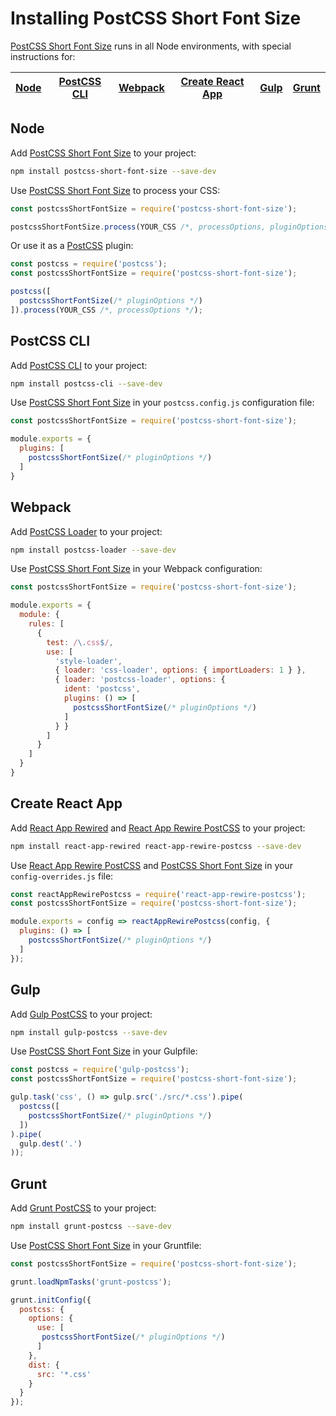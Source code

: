 # Installing PostCSS Short Font Size

[PostCSS Short Font Size] runs in all Node environments, with special instructions for:

| [Node](#node) | [PostCSS CLI](#postcss-cli) | [Webpack](#webpack) | [Create React App](#create-react-app) | [Gulp](#gulp) | [Grunt](#grunt) |
| --- | --- | --- | --- | --- | --- |

## Node

Add [PostCSS Short Font Size] to your project:

```bash
npm install postcss-short-font-size --save-dev
```

Use [PostCSS Short Font Size] to process your CSS:

```js
const postcssShortFontSize = require('postcss-short-font-size');

postcssShortFontSize.process(YOUR_CSS /*, processOptions, pluginOptions */);
```

Or use it as a [PostCSS] plugin:

```js
const postcss = require('postcss');
const postcssShortFontSize = require('postcss-short-font-size');

postcss([
  postcssShortFontSize(/* pluginOptions */)
]).process(YOUR_CSS /*, processOptions */);
```

## PostCSS CLI

Add [PostCSS CLI] to your project:

```bash
npm install postcss-cli --save-dev
```

Use [PostCSS Short Font Size] in your `postcss.config.js` configuration file:

```js
const postcssShortFontSize = require('postcss-short-font-size');

module.exports = {
  plugins: [
    postcssShortFontSize(/* pluginOptions */)
  ]
}
```

## Webpack

Add [PostCSS Loader] to your project:

```bash
npm install postcss-loader --save-dev
```

Use [PostCSS Short Font Size] in your Webpack configuration:

```js
const postcssShortFontSize = require('postcss-short-font-size');

module.exports = {
  module: {
    rules: [
      {
        test: /\.css$/,
        use: [
          'style-loader',
          { loader: 'css-loader', options: { importLoaders: 1 } },
          { loader: 'postcss-loader', options: {
            ident: 'postcss',
            plugins: () => [
              postcssShortFontSize(/* pluginOptions */)
            ]
          } }
        ]
      }
    ]
  }
}
```

## Create React App

Add [React App Rewired] and [React App Rewire PostCSS] to your project:

```bash
npm install react-app-rewired react-app-rewire-postcss --save-dev
```

Use [React App Rewire PostCSS] and [PostCSS Short Font Size] in your
`config-overrides.js` file:

```js
const reactAppRewirePostcss = require('react-app-rewire-postcss');
const postcssShortFontSize = require('postcss-short-font-size');

module.exports = config => reactAppRewirePostcss(config, {
  plugins: () => [
    postcssShortFontSize(/* pluginOptions */)
  ]
});
```

## Gulp

Add [Gulp PostCSS] to your project:

```bash
npm install gulp-postcss --save-dev
```

Use [PostCSS Short Font Size] in your Gulpfile:

```js
const postcss = require('gulp-postcss');
const postcssShortFontSize = require('postcss-short-font-size');

gulp.task('css', () => gulp.src('./src/*.css').pipe(
  postcss([
    postcssShortFontSize(/* pluginOptions */)
  ])
).pipe(
  gulp.dest('.')
));
```

## Grunt

Add [Grunt PostCSS] to your project:

```bash
npm install grunt-postcss --save-dev
```

Use [PostCSS Short Font Size] in your Gruntfile:

```js
const postcssShortFontSize = require('postcss-short-font-size');

grunt.loadNpmTasks('grunt-postcss');

grunt.initConfig({
  postcss: {
    options: {
      use: [
       postcssShortFontSize(/* pluginOptions */)
      ]
    },
    dist: {
      src: '*.css'
    }
  }
});
```

[Gulp PostCSS]: https://github.com/postcss/gulp-postcss
[Grunt PostCSS]: https://github.com/nDmitry/grunt-postcss
[PostCSS]: https://github.com/postcss/postcss
[PostCSS CLI]: https://github.com/postcss/postcss-cli
[PostCSS Loader]: https://github.com/postcss/postcss-loader
[PostCSS Short Font Size]: https://github.com/jonathantneal/postcss-short-font-size
[React App Rewire PostCSS]: https://github.com/csstools/react-app-rewire-postcss
[React App Rewired]: https://github.com/timarney/react-app-rewired
